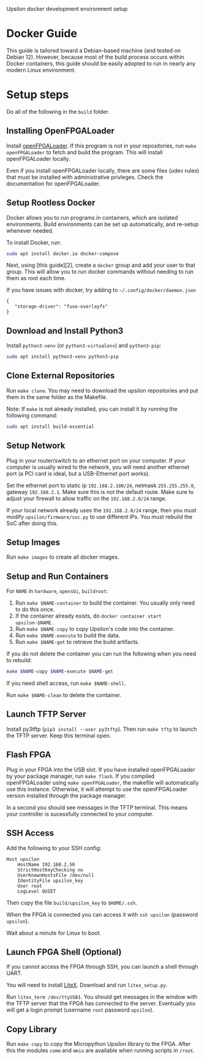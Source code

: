 Upsilon docker development environment setup

# Docker Guide

This guide is tailored toward a Debian-based machine (and tested on Debian 12).
However, because most of the build process occurs within Docker containers,
this guide should be easily adopted to run in nearly any modern Linux environment.

# Setup steps

Do all of the following in the `build` folder.

## Installing OpenFPGALoader

Install [openFPGALoader][1]. If this program is not in your repositories,
run `make openFPGALoader` to fetch and build the program. This will install
openFPGALoader locally.

Even if you install openFPGALoader locally, there are some files (udev rules)
that must be installed with administrative privleges. Check the documentation
for openFPGALoader.

[1]: https://trabucayre.github.io/openFPGALoader/index.html

## Setup Rootless Docker

Docker allows you to run programs in containers, which are isolated
environments. Build environments can be set up automatically, and re-setup
whenever needed.

To install Docker, run:
```bash
sudo apt install docker.io docker-compose
```

Next, using [this guide][2], create a `docker` group and add your user to
that group. This will allow you to run docker commands without needing to run
them as root each time.

If you have issues with docker, try adding to `~/.config/docker/daemon.json`

    {
       "storage-driver": "fuse-overlayfs"
    }


## Download and Install Python3

Install `python3-venv` (or `python3-virtualenv`) and `python3-pip`:
```bash
sudo apt install python3-venv python3-pip
```

## Clone External Repositories

Run `make clone`. You may need to download the upsilon repositories
and put them in the same folder as the Makefile.

Note: If `make` is not already installed, you can install it by running the following
command:
```bash
sudo apt install build-essential
```

## Setup Network

Plug in your router/switch to an ethernet port on your computer. If your
computer is usually wired to the network, you will need another ethernet
port (a PCI card is ideal, but a USB-Ethernet port works).

Set the ethernet port to static ip `192.168.2.100/24`, netmask `255.255.255.0`,
gateway `192.168.2.1`. Make sure this is not the default route. Make sure
to adjust your firewall to allow traffic on the `192.168.2.0/24` range.

If your local network already uses the `192.168.2.0/24` range, then you must
modify `upsilon/firmware/soc.py` to use different IPs. You must rebuild the
SoC after doing this.

## Setup Images

Run `make images` to create all docker images.

## Setup and Run Containers

For `NAME` in `hardware`, `opensbi`, `buildroot`:

1. Run `make $NAME-container` to build the container. You usually only need
   to do this once.
2. If the container already exists, do `docker container start upsilon-$NAME`.
3. Run `make $NAME-copy` to copy Upsilon's code into the container.
4. Run `make $NAME-execute` to build the data.
5. Run `make $NAME-get` to retrieve the build artifacts.

If you do not delete the container you can run the following when you need to rebuild:

```bash
make $NAME-copy $NAME-execute $NAME-get
```

If you need shell access, run `make $NAME-shell`.

Run `make $NAME-clean` to delete the container.

## Launch TFTP Server

Install py3tftp (`pip3 install --user py3tftp`). Then run `make tftp` to
launch the TFTP server. Keep this terminal open.

## Flash FPGA

Plug in your FPGA into the USB slot. If you have installed openFPGALoader
by your package manager, run `make flash`. If you compiled openFPGALoader using
`make openFPGALoader`, the makefile will automatically use this instance. Otherwise,
it will attempt to use the openFPGALoader version installed through the package manager.

In a second you should see messages in the TFTP terminal. This means your
controller is sucessfully connected to your computer.

## SSH Access

Add the following to your SSH config:

	Host upsilon
		HostName 192.168.2.50
		StrictHostKeyChecking no
		UserKnownHostsFile /dev/null
		IdentityFile upsilon_key
		User root
		LogLevel QUIET

Then copy the file `build/upsilon_key` to `$HOME/.ssh`.

When the FPGA is connected you can access it with `ssh upsilon` (password
`upsilon`).

Wait about a minute for Linux to boot.

## Launch FPGA Shell (Optional)

If you cannot access the FPGA through SSH, you can launch a shell through
UART.

You will need to install [LiteX](https://github.com/enjoy-digital/litex).
Download and run `litex_setup.py`.

Run `litex_term /dev/ttyUSB1`. You should get messages in the window with
the TFTP server that the FPGA has connected to the server. Eventually you
will get a login prompt (username `root` password `upsilon`).

## Copy Library

Run `make copy` to copy the Micropython Upsilon library to the FPGA. After
this the modules `comm` and `mmio` are available when running scripts in
`/root`.
